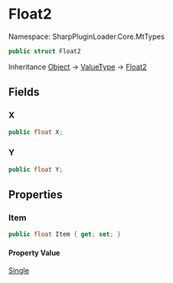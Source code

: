 # Float2

Namespace: SharpPluginLoader.Core.MtTypes

```csharp
public struct Float2
```

Inheritance [Object](https://docs.microsoft.com/en-us/dotnet/api/System.Object) → [ValueType](https://docs.microsoft.com/en-us/dotnet/api/System.ValueType) → [Float2](./SharpPluginLoader.Core.MtTypes.Float2.md)

## Fields

### **X**

```csharp
public float X;
```

### **Y**

```csharp
public float Y;
```

## Properties

### **Item**

```csharp
public float Item { get; set; }
```

#### Property Value

[Single](https://docs.microsoft.com/en-us/dotnet/api/System.Single)<br>
